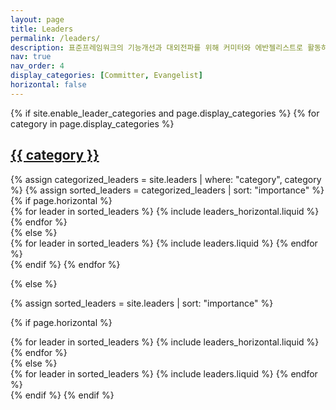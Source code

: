 ```yaml
---
layout: page
title: Leaders
permalink: /leaders/
description: 표준프레임워크의 기능개선과 대외전파를 위해 커미터와 에반젤리스트로 활동하시는 12인의 공개SW 전문가 여러분을 소개합니다.
nav: true
nav_order: 4
display_categories: [Committer, Evangelist]
horizontal: false
---
```


<!-- pages/leaders.md -->
<div class="leaders">
{% if site.enable_leader_categories and page.display_categories %}
  <!-- Display categorized leaders -->
  {% for category in page.display_categories %}
  <a id="{{ category }}" href=".#{{ category }}">
    <h2 class="category">{{ category }}</h2>
  </a>
  {% assign categorized_leaders = site.leaders | where: "category", category %}
  {% assign sorted_leaders = categorized_leaders | sort: "importance" %}
  <!-- Generate cards for each leader -->
  {% if page.horizontal %}
  <div class="container">
    <div class="row row-cols-1 row-cols-md-2">
    {% for leader in sorted_leaders %}
      {% include leaders_horizontal.liquid %}
    {% endfor %}
    </div>
  </div>
  {% else %}
  <div class="row row-cols-1 row-cols-md-3">
    {% for leader in sorted_leaders %}
      {% include leaders.liquid %}
    {% endfor %}
  </div>
  {% endif %}
  {% endfor %}

{% else %}

<!-- Display leaders without categories -->

{% assign sorted_leaders = site.leaders | sort: "importance" %}

  <!-- Generate cards for each leader -->

{% if page.horizontal %}

  <div class="container">
    <div class="row row-cols-1 row-cols-md-2">
    {% for leader in sorted_leaders %}
      {% include leaders_horizontal.liquid %}
    {% endfor %}
    </div>
  </div>
  {% else %}
  <div class="row row-cols-1 row-cols-md-3">
    {% for leader in sorted_leaders %}
      {% include leaders.liquid %}
    {% endfor %}
  </div>
  {% endif %}
{% endif %}
</div>
